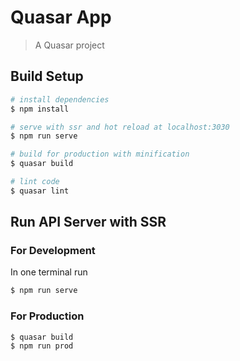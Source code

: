 # Quasar App

> A Quasar project

## Build Setup

``` bash
# install dependencies
$ npm install

# serve with ssr and hot reload at localhost:3030
$ npm run serve

# build for production with minification
$ quasar build

# lint code
$ quasar lint
```

## Run API Server with SSR

### For Development
In one terminal run

``` bash
$ npm run serve
```

### For Production

``` bash
$ quasar build
$ npm run prod
```

